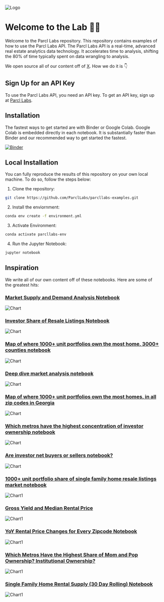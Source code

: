 ![Logo](img/labs.jpg)
# Welcome to the Lab 🥼🧪

Welcome to the Parcl Labs repository. This repository contains examples of how to use the Parcl Labs API. The Parcl Labs API is a real-time, advanced real estate analytics data technology. It accelerates time to analysis, shifting the 80% of time typically spent on data wrangling to analysis.

We open source all of our content off of [X](https://twitter.com/ParclLabs). How we do it is 👇

## Sign Up for an API Key

To use the Parcl Labs API, you need an API key. To get an API key, sign up at [Parcl Labs](https://dashboard.parcllabs.com/signup).

## Installation

The fastest ways to get started are with Binder or Google Colab. Google Colab is embedded directly in each notebook. It is substantially faster than Binder and our recommended way to get started the fastest. 

[![Binder](https://mybinder.org/badge_logo.svg)](https://mybinder.org/v2/gh/ParclLabs/parcllabs-examples/main)

## Local Installation

You can fully reproduce the results of this repository on your own local machine. To do so, follow the steps below:

1. Clone the repository:

```bash
git clone https://github.com/ParclLabs/parcllabs-examples.git
```

2. Install the enviornment:

```bash
conda env create -f environment.yml
```

3. Activate Environment:

```bash
conda activate parcllabs-env
```

4. Run the Jupyter Notebook:

```bash
jupyter notebook
```

## Inspiration

We write all of our own content off of these notebooks. Here are some of the greatest hits: 

### [Market Supply and Demand Analysis Notebook](python/supply_demand.ipynb)

![Chart](python/assets/purchase_price_vs_new_listings_price.png)

### [Investor Share of Resale Listings Notebook](python/investor_share_of_resale_listings.ipynb)

![Chart](python/assets/atlanta_investor_share.png)

### [Map of where 1000+ unit portfolios own the most home, 3000+ counties notebook](python/map_of_investor_ownership.ipynb)

![Chart](python/assets/large_institutional_ownership.png)

### [Deep dive market analysis notebook](python/market_analysis.ipynb)

![Chart](python/assets/purchase_price_vs_list_price.png)

### [Map of where 1000+ unit portfolios own the most homes, in all zip codes in Georgia](python/map_of_investor_ownership_zip_code.ipynb)
![Chart](python/assets/atlanta_investor_ownership.png)

### [Which metros have the highest concentration of investor ownership notebook](python/table_of_investor_concentration.ipynb)

![Chart](python/assets/all_homes_owned_by_investors.png)

### [Are investor net buyers or sellers notebook?](python/table_of_purchase_to_sale_ratio.ipynb)

![Chart](python/assets/purchase_to_sale_ratio.png)

### [1000+ unit portfolio share of single family home resale listings market notebook](python/large_institutional_impact_on_resale_market.ipynb)

![Chart1](python/assets/percent_of_resale_market_by_1000_plus_unit_portfolios.png)

### [Gross Yield and Median Rental Price](python/gross_yield_vs_rental_price.ipynb)

![Chart1](python/assets/gross_yield_and_rent_price.png)

### [YoY Rental Price Changes for Every Zipcode Notebook](python/map_of_yoy_rental_rates_by_zip.ipynb)

![Chart1](python/assets/fl_yoy_rental_prices.png)

### [Which Metros Have the Highest Share of Mom and Pop Ownership? Institutional Ownership?](python/table_of_mom_and_pop_vs_institutions_ownership.ipynb)

![Chart1](python/assets/top100_metros_mom_and_pops.png)


### [Single Family Home Rental Supply (30 Day Rolling) Notebook](python/single_family_new_rental_listings_supply.ipynb)

![Chart1](python/assets/sfh_rental_supply_30_day.png)